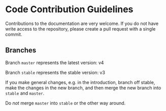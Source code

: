 # Code Contribution Guidelines
Contributions to the documentation are very welcome.
If you do not have write access to the repository,
please create a pull request with a single commit.

## Branches
Branch `master` represents the latest version: v4

Branch `stable` represents the stable version: v3

If you make general changes,
e.g. in the introduction,
branch off stable,
make the changes in the new branch,
and then merge the new branch into `stable` and `master`.

Do *not* merge `master` into `stable` or the other way around.
